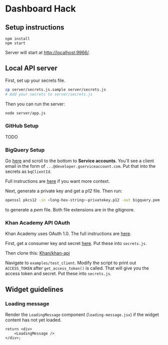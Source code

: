 # Dashboard Hack

## Setup instructions

```
npm install
npm start
```

Server will start at [http://localhost:9966/](http://localhost:9966/).

## Local API server

First, set up your secrets file.

```bash
cp server/secrets.js.sample server/secrets.js
# Add your secrets to server/secrets.js
```

Then you can run the server:

```bash
node server/app.js
```

### GitHub Setup

TODO

### BigQuery Setup

Go [here](https://code.google.com/apis/console/b/0/?noredirect#project:124072386181:access) and scroll to the bottom to **Service accounts**. You'll see a client email in the form of `...@developer.gserviceaccount.com`. Put that into the secrets as `bqClientId`.

Full instructions are [here](https://developers.google.com/bigquery/authorization#service-accounts) if you want more context.

Next, generate a private key and get a *p12* file. Then run:
```bash
openssl pkcs12 -in <long-hex-string>-privatekey.p12 -out bigquery.pem -nodes
```
to generate a *pem* file. Both file extensions are in the gitignore.

### Khan Academy API OAuth

Khan Academy uses OAuth 1.0. The full instructions are [here](https://github.com/Khan/khan-api/wiki/Khan-Academy-API-Authentication).

First, get a consumer key and secret [here](https://www.khanacademy.org/api-apps/register). Put these into `secrets.js`.

Then clone this: [Khan/khan-api](https://github.com/Khan/khan-api)

Navigate to `examples/test_client`. Modify the script to print out `ACCESS_TOKEN` after `get_access_token()` is called. That will give you the access token and secret. Put these into `secrets.js`.

## Widget guidelines

### Loading message

Render the `LoadingMessage` component (`loading-message.jsx`) if the widget
content has not yet loaded.

```
return <div>
    <LoadingMessage />
</div>;
```
